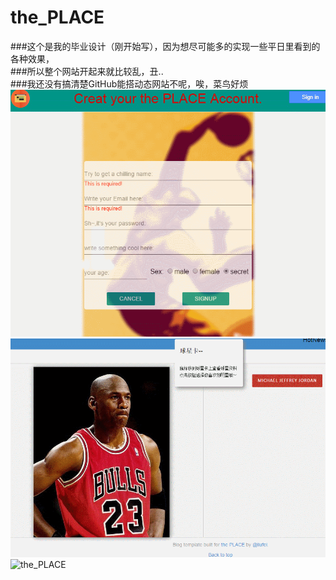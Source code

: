 # the_PLACE
###这个是我的毕业设计（刚开始写），因为想尽可能多的实现一些平日里看到的各种效果，
<br/>
###所以整个网站开起来就比较乱，丑..
<br/>
###我还没有搞清楚GitHub能搭动态网站不呢，唉，菜鸟好烦
<br/>
![the_PLACE](web-gif/1.gif)
<br/>
![the_PLACE](web-gif/2.gif)
<br/>
![the_PLACE](web-gif/3.gif)



